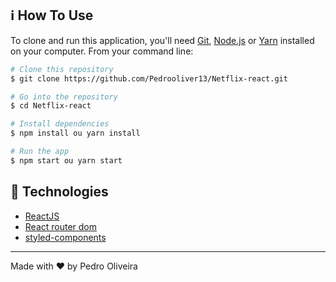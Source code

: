 ## :information_source: How To Use

To clone and run this application, you'll need [Git](https://git-scm.com), [Node.js](https://nodejs.org/en/) or [Yarn](https://yarnpkg.com/getting-started) installed on your computer. From your command line:

```bash
# Clone this repository
$ git clone https://github.com/Pedrooliver13/Netflix-react.git

# Go into the repository
$ cd Netflix-react

# Install dependencies
$ npm install ou yarn install

# Run the app
$ npm start ou yarn start

```
## :rocket: Technologies

-  [ReactJS](https://reactjs.org/)
-  [React router dom](https://reactrouter.com/web/guides/quick-start)
-  [styled-components](https://www.styled-components.com/)

---

Made with ♥ by Pedro Oliveira
